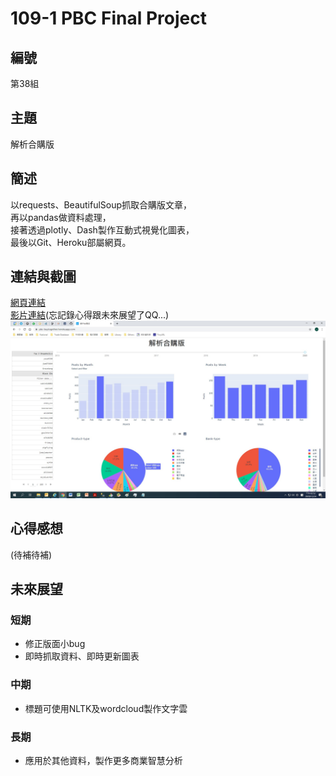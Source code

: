 # 109-1 PBC Final Project

## 編號
第38組

## 主題
解析合購版

## 簡述
以requests、BeautifulSoup抓取合購版文章，  
再以pandas做資料處理，  
接著透過plotly、Dash製作互動式視覺化圖表，  
最後以Git、Heroku部屬網頁。

## 連結與截圖
[網頁連結](https://pbc-buytogether.herokuapp.com/)  
[影片連結](https://drive.google.com/file/d/11hxTunMbw0F-aRaXMiodzWkXBhOrrrJn/view?usp=sharing)(忘記錄心得跟未來展望了QQ...)  
![網頁截圖](https://github.com/PinJu-Chen/PTT-Analysis/blob/main/file/prtscr.jpg)

## 心得感想
(待補待補)

## 未來展望
### 短期
*  修正版面小bug  
*  即時抓取資料、即時更新圖表
### 中期
*  標題可使用NLTK及wordcloud製作文字雲  
### 長期
*  應用於其他資料，製作更多商業智慧分析
 
